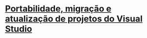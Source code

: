 # [Portabilidade, migração e atualização de projetos do Visual Studio](port-migrate-and-upgrade-visual-studio-projects.md)


<!--HONumber=Feb17_HO4-->



